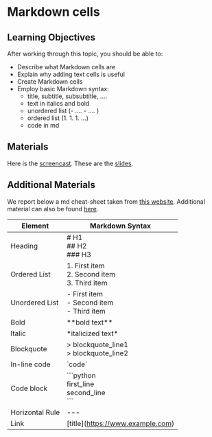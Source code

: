 # Markdown cells

## Learning Objectives

After working through this topic, you should be able to:

- Describe what Markdown cells are
- Explain why adding text cells is useful
- Create Markdown cells
- Employ basic Markdown syntax:
  - title, subtitle, subsubtitle, ....
  - text in italics and bold
  - unordered list (- .... - .... )
  - ordered list (1. 1. 1. ...)
  - code in md

## Materials

Here is the
[screencast](https://electure.uni-bonn.de/paella7/ui/watch.html?id=3f42fae9-0163-4073-8348-1f73f4a83603).
These are the [slides](jupyter_notebooks-markdown.pdf).

## Additional Materials

We report below a md cheat-sheet taken from
[this website](https://www.markdownguide.org/cheat-sheet/). Additional material can also
be found [here](https://github.com/adam-p/markdown-here/wiki/Markdown-Cheatsheet).

| Element         | Markdown Syntax                                              |
| --------------- | ------------------------------------------------------------ |
| Heading         | # H1<br>## H2<br>### H3                                      |
| Ordered List    | 1. First item<br>2. Second item<br>3. Third item             |
| Unordered List  | - First item<br>- Second item<br>- Third item                |
| Bold            | \*\*bold text\*\*                                            |
| Italic          | \*italicized text\*                                          |
| Blockquote      | > blockquote_line1 <br> > blockquote_line2                   |
| In-line code    | \`code\`                                                     |
| Code block      | \`\`\`python <br> first_line <br>    second_line <br> \`\`\` |
| Horizontal Rule | ---                                                          |
| Link            | \[title\](https://www.example.com)                           |
